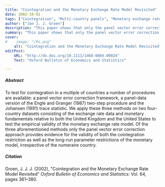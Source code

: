 ```yaml
---
title: "Cointegration and the Monetary Exchange Rate Model Revisited"
date: 2002-10-01
tags: ["Cointegration", "Multi-country panels", "Monetary exchange rate models", "Nominal exchange rates"]
author: ["Jan J. J. Groen"]
description: "This paper shows that only the panel vector error correction approach provides evidence for the validity of both the cointegration restriction as well as the long-run parameter restrictions of the monetary exchange rate model, irrespective of the choice of numeraire country. Published in the Oxford Bulletin of Economics and Statistics, 2002."
summary: "This paper shows that only the panel vector error correction approach provides evidence for the validity of both the cointegration restriction as well as the long-run parameter restrictions of the monetary exchange rate model, irrespective of the choice of numeraire country. Published in the Oxford Bulletin of Economics and Statistics, 2002." 
cover:
#    image: "/9s.png"
    alt: "Cointegration and the Monetary Exchange Rate Model Revisited"
editPost:
    URL: "http://dx.doi.org/10.1111/1468-0084.00024"
    Text: "Oxford Bulletin of Economics and Statistics"

---
```

##### Abstract

To test for cointegration in a multiple of countries a number of procedures are available: a panel vector error correction framework, a panel-data version of the Engle and Granger (1987) two-step procedure and the Johansen (1991) trace statistic. We apply these three methods on two four-country datasets consisting of the exchange rate data and monetary fundamentals relative to both the United Kingdom and the United States to test the empirical validity of the monetary exchange rate model. Of the three aforementioned methods only the panel vector error correction approach provides evidence for the validity of both the cointegration restriction as well as the long-run parameter restrictions of the monetary model, irrespective of the numeraire country.

##### Citation

Groen, J. J. J. (2002), "Cointegration and the Monetary Exchange Rate Model Revisited" *Oxford Bulletin of Economics and Statistics*: Vol. 64, pages 361–380.